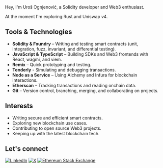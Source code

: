 Hey, I'm Uroš Ognjenović, a Solidity developer and Web3 enthusiast.

At the moment I'm exploring Rust and Uniswap v4.

## Tools & Technologies

- **Solidity & Foundry** – Writing and testing smart contracts (unit, integration, fuzz, invariant, and differential testing).
- **JavaScript & TypeScript** – Building SDKs and Web3 frontends with React, wagmi, and viem.
- **Remix** – Quick prototyping and testing.
- **Tenderly** - Simulating and debugging transactions.
- **Node as a Service** – Using Alchemy and Infura for blockchain interactions.
- **Etherscan** – Tracking transactions and reading onchain data.
- **Git** – Version control, branching, merging, and collaborating on projects.

## Interests

- Writing secure and efficient smart contracts.
- Exploring new blockchain use cases.
- Contributing to open source Web3 projects.
- Keeping up with the latest blockchain tech.

## Let's connect
[![LinkedIn](https://img.shields.io/badge/LinkedIn-black?logo=linkedin)](https://www.linkedin.com/in/urosognjenovic/)
[![X](https://img.shields.io/badge/Twitter-black?logo=x)](https://twitter.com/ognjenovicuros)
[![Ethereum Stack Exchange](https://img.shields.io/badge/Ethereum_Stack_Exchange-black?logo=stackexchange)](https://ethereum.stackexchange.com/users/132551/ougi)

